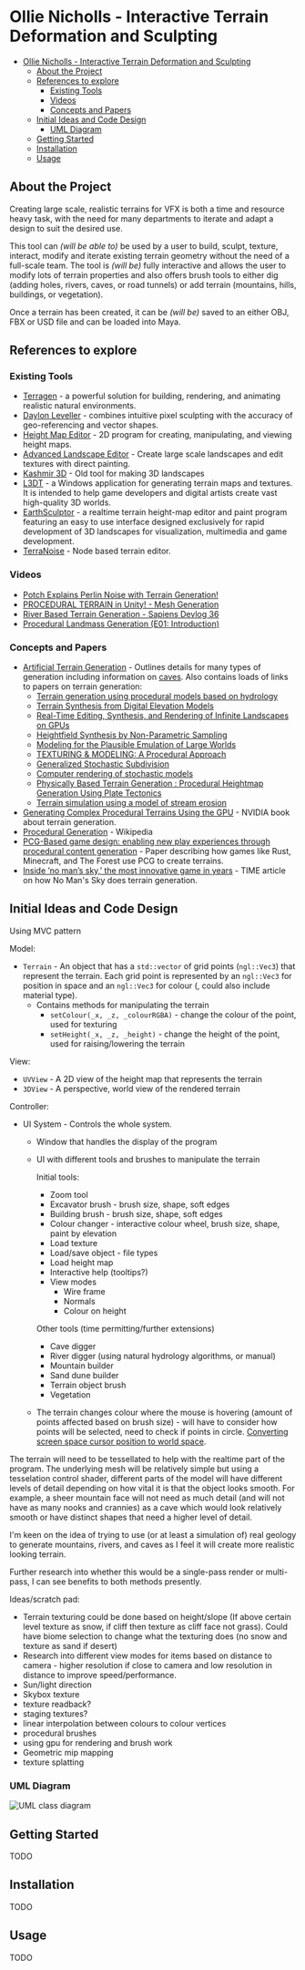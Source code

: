 # Ollie Nicholls - Interactive Terrain Deformation and Sculpting

<!-- ## Table of Contents -->
- [Ollie Nicholls - Interactive Terrain Deformation and Sculpting](#ollie-nicholls---interactive-terrain-deformation-and-sculpting)
  - [About the Project](#about-the-project)
  - [References to explore](#references-to-explore)
    - [Existing Tools](#existing-tools)
    - [Videos](#videos)
    - [Concepts and Papers](#concepts-and-papers)
  - [Initial Ideas and Code Design](#initial-ideas-and-code-design)
    - [UML Diagram](#uml-diagram)
  - [Getting Started](#getting-started)
  - [Installation](#installation)
  - [Usage](#usage)

## About the Project

Creating large scale, realistic terrains for VFX is both a time and resource heavy task, with the need for many departments to iterate and adapt a design to suit the desired use.

This tool can *(will be able to)* be used by a user to build, sculpt, texture, interact, modify and iterate existing terrain geometry without the need of a full-scale team. The tool is *(will be)* fully interactive and allows the user to modify lots of terrain properties and also offers brush tools to either dig (adding holes, rivers, caves, or road tunnels) or add terrain (mountains, hills, buildings, or vegetation).

Once a terrain has been created, it can be *(will be)* saved to an either OBJ, FBX or USD file and can be loaded into Maya.

<!-- As the process of film and VFX creation evolves, there is a growing need for the development, iteration and designing of assets to become faster and more interactive. One example of this is the sculpting and generation of large scale CG terrains to form sets or environments for worlds or shots.

These terrains can vary from mountains and cities to deserts and jungles. Traditionally, making any changes to these terrains, preview and try different ideas, would involve many departments to build, sculpt and retexture the geometry, taking days to weeks for results. Your goal for this task is to create a terrain deformation and sculpting toolset that will allow users to directly interact, modify and iterate on existing terrain geometry. You will need to demonstrate a minimum of 2 environment types such as mountains and cities.

The tools should allow them to modify a plethora of the terrains properties, including height, smoothness and material (sand, rock etc). It should also provide a digging tool for creation of holes, caves or rivers for example.

Your system should ensure correct geometry, UVs and normals at all times and should also be able to export the terrain geometry into either OBJ, FBX or USD (if you feel experimental) so that it can be loaded back into Maya. Additionally, it should handle large scale terrains efficiently with good real time performance. The toolset can be developed inside a DCC (Digital Content Creation) tool, or as a standalone application. The only limitation is that Houdini may not be used. You are free to use third party libraries as long as they are open source. It is not required for the sake of this task for the toolset to work in AR/VR. However, if it is possible to do so with controller interaction, this would be very interesting. Note, the focus of this task is on the features, quality of the experience and the usability of each tool provided. Make sure you focus on the key features to produce a quality useable product and explain with accompanying documentation any features not implemented and why. There is always the risk that certain features are harder to implement than initially anticipated. If this is the case, explain in writing why these were hard to complete and provide a suggestion on what is required to complete their implementation. -->

## References to explore

### Existing Tools

- [Terragen](https://planetside.co.uk/) - a powerful solution for building, rendering, and animating realistic natural environments.
- [Daylon Leveller](http://hme.sourceforge.net/) - combines intuitive pixel sculpting with the accuracy of geo-referencing and vector shapes.
- [Height Map Editor](http://hme.sourceforge.net/) - 2D program for creating, manipulating, and viewing height maps.
- [Advanced Landscape Editor](http://www.dyvision.co.uk/ale.htm) - Create large scale landscapes and edit textures with direct painting.
- [Kashmir 3D](https://www.kashmir3d.com/index-e.html) - Old tool for making 3D landscapes
- [L3DT](http://www.bundysoft.com/L3DT/) - a Windows application for generating terrain maps and textures. It is intended to help game developers and digital artists create vast high-quality 3D worlds.
- [EarthSculptor](http://www.earthsculptor.com/) - a realtime terrain height-map editor and paint program featuring an easy to use interface designed
exclusively for rapid development of 3D landscapes for visualization, multimedia and game development.
- [TerraNoise](https://www.guruware.at/main/index.html) - Node based terrain editor.

### Videos

- [Potch Explains Perlin Noise with Terrain Generation!](https://www.youtube.com/watch?v=ww5CcgG34Dc)
- [PROCEDURAL TERRAIN in Unity! - Mesh Generation](https://www.youtube.com/watch?v=64NblGkAabk)
- [River Based Terrain Generation - Sapiens Devlog 36](https://www.youtube.com/watch?v=yZHe-2Gg6zA)
- [Procedural Landmass Generation (E01: Introduction)](https://www.youtube.com/watch?v=wbpMiKiSKm8)

### Concepts and Papers

- [Artificial Terrain Generation](http://vterrain.org/Elevation/Artificial/) - Outlines details for many types of generation including information on [caves](http://vterrain.org/Elevation/Caves/). Also contains loads of links to papers on terrain generation:
  - [Terrain generation using procedural models based on hydrology](https://dl.acm.org/doi/abs/10.1145/2461912.2461996)
  - [Terrain Synthesis from Digital Elevation Models](http://www.howardzzh.com/research/terrain/)
  - [Real-Time Editing, Synthesis, and Rendering of Infinite Landscapes on GPUs](https://www.researchgate.net/profile/Jens_Schneider/publication/228909493_Real-Time_Editing_Synthesis_and_Rendering_of_Infinite_Landscapes_on_GPUs/links/0fcfd50a2c4bacf8fb000000/Real-Time-Editing-Synthesis-and-Rendering-of-Infinite-Landscapes-on-GPUs.pdf)
  - [Heightfield Synthesis by Non-Parametric Sampling](https://citeseerx.ist.psu.edu/viewdoc/download?doi=10.1.1.103.2245&rep=rep1&type=pdf)
  - [Modeling for the Plausible Emulation of Large Worlds](https://www.elibrary.ru/item.asp?id=5283463)
  - [TEXTURING & MODELING: A Procedural Approach](http://elibrary.lt/resursai/Leidiniai/Litfund/Lithfund_leidiniai/IT/Texturing.and.Modeling.-.A.Procedural.Approach.3rd.edition.eBook-LRN.pdf)
  - [Generalized Stochastic Subdivision](http://scribblethink.org/Work/Gsd/gsd.pdf)
  - [Computer rendering of stochastic models](https://dl.acm.org/doi/abs/10.1145/358523.358553)
  - [Physically Based Terrain Generation : Procedural Heightmap Generation Using Plate Tectonics](https://www.theseus.fi/handle/10024/40422)
  - [Terrain simulation using a model of stream erosion](https://dl.acm.org/doi/10.1145/378456.378519)
- [Generating Complex Procedural Terrains Using the GPU](https://developer.nvidia.com/gpugems/gpugems3/part-i-geometry/chapter-1-generating-complex-procedural-terrains-using-gpu) - NVIDIA book about terrain generation.
- [Procedural Generation](https://en.wikipedia.org/wiki/Procedural_generation) - Wikipedia
- [PCG-Based game design: enabling new play experiences through procedural content generation](https://dl.acm.org/doi/abs/10.1145/2000919.2000926) - Paper describing how games like Rust, Minecraft, and The Forest use PCG to create terrains.
- [Inside ’no man’s sky,’ the most innovative game in years](https://time.com/no-mans-sky/) - TIME article on how No Man's Sky does terrain generation.

## Initial Ideas and Code Design

Using MVC pattern

Model:

- `Terrain` - An object that has a `std::vector` of grid points (`ngl::Vec3`) that represent the terrain. Each grid point is represented by an `ngl::Vec3` for position in space and an `ngl::Vec3` for colour (, could also include material type).
  - Contains methods for manipulating the terrain
    - `setColour(_x, _z, _colourRGBA)` - change the colour of the point, used for texturing
    - `setHeight(_x, _z, _height)` - change the height of the point, used for raising/lowering the terrain

View:

- `UVView` - A 2D view of the height map that represents the terrain
- `3DView` - A perspective, world view of the rendered terrain

Controller:

- UI System - Controls the whole system.
  - Window that handles the display of the program
  - UI with different tools and brushes to manipulate the terrain

    Initial tools:

    - Zoom tool
    - Excavator brush - brush size, shape, soft edges
    - Building brush - brush size, shape, soft edges
    - Colour changer - interactive colour wheel, brush size, shape, paint by elevation
    - Load texture
    - Load/save object - file types
    - Load height map
    - Interactive help (tooltips?)
    - View modes
      - Wire frame
      - Normals
      - Colour on height

    Other tools (time permitting/further extensions)
    - Cave digger
    - River digger (using natural hydrology algorithms, or manual)
    - Mountain builder
    - Sand dune builder
    - Terrain object brush
    - Vegetation

  - The terrain changes colour where the mouse is hovering (amount of points affected based on brush size) - will have to consider how points will be selected, need to check if points in circle. [Converting screen space cursor position to world space](https://stackoverflow.com/a/7702895).

The terrain will need to be tessellated to help with the realtime part of the program. The underlying mesh will be relatively simple but using a tesselation control shader, different parts of the model will have different levels of detail depending on how vital it is that the object looks smooth. For example, a sheer mountain face will not need as much detail (and will not have as many nooks and crannies) as a cave which would look relatively smooth or have distinct shapes that need a higher level of detail.

I'm keen on the idea of trying to use (or at least a simulation of) real geology  to generate mountains, rivers, and caves as I feel it will create more realistic looking terrain.

Further research into whether this would be a single-pass render or multi-pass, I can see benefits to both methods presently.

Ideas/scratch pad:

- Terrain texturing could be done based on height/slope (If above certain level texture as snow, if cliff then texture as cliff face not grass). Could have biome selection to change what the texturing does (no snow and texture as sand if desert)
- Research into different view modes for items based on distance to camera - higher resolution if close to camera and low resolution in distance to improve speed/performance.
- Sun/light direction
- Skybox texture
- texture readback?
- staging textures?
- linear interpolation between colours to colour vertices
- procedural brushes
- using gpu for rendering and brush work
- Geometric mip mapping
- texture splatting

### UML Diagram

![UML class diagram](img/ase_class_diagram.svg)

## Getting Started

TODO

## Installation

TODO

## Usage

TODO

